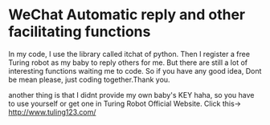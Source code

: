 # WeChat Automatic reply and other facilitating functions

In my code, I use the library called itchat of python. Then I register a free Turing robot as my baby to reply others for me. But there are still a lot of interesting functions waiting me to code. So if you have any good idea, Dont be mean please, just coding together.Thank you.

another thing is that I didnt provide my own baby's KEY haha, so you have to use yourself or get one in Turing Robot Official Website. 
Click this-> http://www.tuling123.com/
